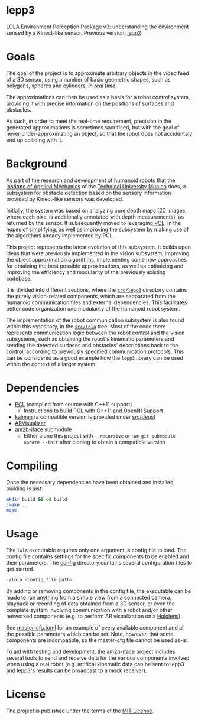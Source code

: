 # lepp3

LOLA Environment Perception Package v3: understanding the environment sensed by
a Kinect-like sensor.
Previous version: [lepp2](https://github.com/am-lola/lepp2)

# Goals

The goal of the project is to approximate arbitrary objects in the video feed
of a 3D sensor, using a number of basic geometric shapes, such as polygons,
spheres and cylinders, *in real time*.

The approximations can then be used as a basis for a robot control system,
providing it with precise information on the positions of surfaces and obstacles.

As such, in order to meet the real-time requirement, precision in the
generated approximations is sometimes sacrificed, but with the goal of
never under-approximating an object, so that the robot does not
accidentaly end up colliding with it.

# Background

As part of the research and development of
[humanoid robots](https://www.amm.mw.tum.de/en/research/current-projects/humanoid-robots/)
that the [Institute of Applied Mechanics](https://www.amm.mw.tum.de/en/home/)
of the [Technical University Munich](https://www.tum.de/) does, a
subsystem for obstacle detection based on the sensory information provided
by Kinect-like sensors was developed.

Initially, the system was based on analyzing pure depth maps (2D images,
where each pixel is additionally annotated with depth measurements), as
returned by the sensor. It subsequently moved to leveraging
[PCL](http://pointclouds.org/), in the hopes of simplifying, as well as
improving the subsystem by making use of the algorithms already implemented
by PCL.

This project represents the latest evolution of this subsystem. It builds
upon ideas that were previously implemented in the vision subsystem,
improving the object approximation algorithms, implementing some new approaches
for obtaining the best possible approximations, as well as optimizing and improving
the efficiency and modularity of the previously existing codebase.

It is divided into different sections, where the
[`src/lepp3`](https://github.com/am-lola/lepp3/tree/master/src/lepp3)
directory contains the purely vision-related components, which are sepparated 
from the humanoid communication files and external dependencies. This 
facilitates better code organization and modularity of the humanoid robot system.

The implementation of the robot communication subsystem is also found within this
repository, in the
[`src/lola`](https://github.com/am-lola/lepp3/tree/master/src/lola) tree.
Most of the code there represents communication logic between the robot
control and the vision subsystems, such as obtaining the robot's kinematic
parameters and sending the detected surfaces and obstacles' descriptions back to 
the control, according to previously specified communication protocols. This can 
be considered as a good example how the `lepp3` library can be used within the
context of a larger system.

# Dependencies

* [PCL](http://pointclouds.org/) (compiled from source with C++11 support)
  * [Instructions to build PCL with C++11 and OpenNI Support]()
* [kalman](https://github.com/mherb/kalman) (a compatible version is provided under [src/deps](./src/deps))
* [ARVisualizer](https://github.com/am-lola/ARVisualizer)
* [am2b-iface](https://gitlab.lrz.de/AMCode/am2b-iface) submodule
  * Either clone this project with `--recursive` or run `git submodule update --init` after cloning to obtain a compatible version

# Compiling

Once the necessary dependencies have been obtained and installed, building is just:

```bash
mkdir build && cd build
cmake ..
make
```

# Usage

The `lola` executable requires only one argument, a config file to load. The config
file contains settings for the specific components to be enabled and their parameters.
The [config](./config) directory contains several configuration files to get started.

```bash
./lola <config_file_path>
```

By adding or removing components in the config file, the executable can be made to
run anything from a simple view from a connected camera, playback or recording of
data obtained from a 3D sensor, or even the complete system involving communication
with a robot and/or other networked components (e.g. to perform AR visualization on a [Hololens](https://github.com/am-lola/HoLola)).

See [master-cfg.toml](./master-cfg.toml) for an example of every available component
and all the possible parameters which can be set. Note, however, that some components
are incompatible, so the master-cfg file cannot be used as-is.

To aid with testing and development, the [am2b-iface](https://gitlab.lrz.de/AMCode/am2b-iface) project includes several
tools to send and receive data for the various components involved when using a
real robot (e.g. artifical kinematic data can be sent to lepp3 and lepp3's results
can be broadcast to a mock receiver).


# License

The project is published under the terms of the
[MIT License](https://github.com/am-lola/lepp3/blob/master/LICENSE).
